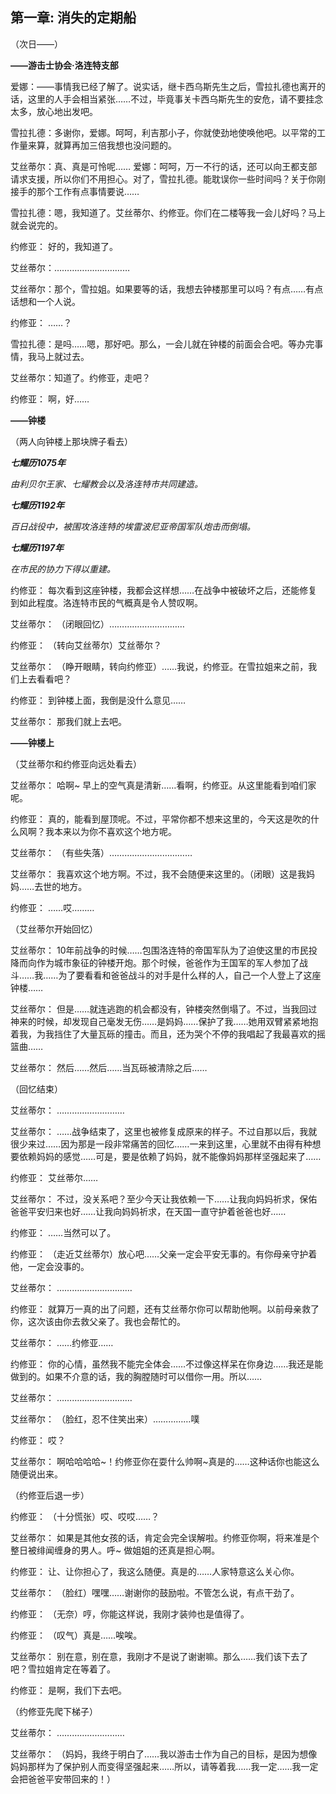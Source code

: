 ## 第一章: 消失的定期船

（次日——）

**——游击士协会·洛连特支部**

爱娜：——事情我已经了解了。说实话，继卡西乌斯先生之后，雪拉扎德也离开的话，这里的人手会相当紧张……不过，毕竟事关卡西乌斯先生的安危，请不要挂念太多，放心地出发吧。

雪拉扎德：多谢你，爱娜。呵呵，利吉那小子，你就使劲地使唤他吧。以平常的工作量来算，就算再加三倍我想也没问题的。

艾丝蒂尔：真、真是可怜呢……
爱娜：呵呵，万一不行的话，还可以向王都支部请求支援，所以你们不用担心。对了，雪拉扎德。能耽误你一些时间吗？关于你刚接手的那个工作有点事情要说……

雪拉扎德：嗯，我知道了。艾丝蒂尔、约修亚。你们在二楼等我一会儿好吗？马上就会说完的。

约修亚：  好的，我知道了。

艾丝蒂尔：…………………………

艾丝蒂尔：那个，雪拉姐。如果要等的话，我想去钟楼那里可以吗？有点……有点话想和一个人说。

约修亚：  ……？

雪拉扎德：是吗……嗯，那好吧。那么，一会儿就在钟楼的前面会合吧。等办完事情，我马上就过去。

艾丝蒂尔：知道了。约修亚，走吧？

约修亚：  啊，好……

**——钟楼**

（两人向钟楼上那块牌子看去）

***七耀历1075年***

*由利贝尔王家、七耀教会以及洛连特市共同建造。*

***七耀历1192年***

*百日战役中，被围攻洛连特的埃雷波尼亚帝国军队炮击而倒塌。*

***七耀历1197年***

*在市民的协力下得以重建。*

约修亚：        每次看到这座钟楼，我都会这样想……在战争中被破坏之后，还能修复到如此程度。洛连特市民的气概真是令人赞叹啊。

艾丝蒂尔：      （闭眼回忆）…………………………

约修亚：        （转向艾丝蒂尔）艾丝蒂尔？

艾丝蒂尔：      （睁开眼睛，转向约修亚）……我说，约修亚。在雪拉姐来之前，我们上去看看吧？

约修亚：        到钟楼上面，我倒是没什么意见……

艾丝蒂尔：      那我们就上去吧。

**——钟楼上**

（艾丝蒂尔和约修亚向远处看去）

艾丝蒂尔：      哈啊~ 早上的空气真是清新……看啊，约修亚。从这里能看到咱们家呢。

约修亚：        真的，能看到屋顶呢。不过，平常你都不想来这里的，今天这是吹的什么风啊？我本来以为你不喜欢这个地方呢。

艾丝蒂尔：      （有些失落）……………………………

艾丝蒂尔：      我喜欢这个地方啊。不过，我不会随便来这里的。（闭眼）这是我妈妈……去世的地方。

约修亚：        ……哎………

（艾丝蒂尔开始回忆）

艾丝蒂尔：      10年前战争的时候……包围洛连特的帝国军队为了迫使这里的市民投降而向作为城市象征的钟楼开炮。那个时候，爸爸作为王国军的军人参加了战斗……我……为了要看看和爸爸战斗的对手是什么样的人，自己一个人登上了这座钟楼……

艾丝蒂尔：      但是……就连逃跑的机会都没有，钟楼突然倒塌了。不过，当我回过神来的时候，却发现自己毫发无伤……是妈妈……保护了我……她用双臂紧紧地抱着我，为我挡住了大量瓦砾的撞击。而且，还为哭个不停的我唱起了我最喜欢的摇篮曲……

艾丝蒂尔：      然后……然后……当瓦砾被清除之后……

（回忆结束）

艾丝蒂尔：      ………………………

艾丝蒂尔：      ……战争结束了，这里也被修复成原来的样子。不过自那以后，我就很少来过……因为那是一段非常痛苦的回忆……一来到这里，心里就不由得有种想要依赖妈妈的感觉……可是，要是依赖了妈妈，就不能像妈妈那样坚强起来了……

约修亚：        艾丝蒂尔……

艾丝蒂尔：      不过，没关系吧？至少今天让我依赖一下……让我向妈妈祈求，保佑爸爸平安归来也好……让我向妈妈祈求，在天国一直守护着爸爸也好……

约修亚：        ……当然可以了。

约修亚：        （走近艾丝蒂尔）放心吧……父亲一定会平安无事的。有你母亲守护着他，一定会没事的。

艾丝蒂尔：      …………………………

约修亚：        就算万一真的出了问题，还有艾丝蒂尔你可以帮助他啊。以前母亲救了你，这次该由你去救父亲了。我也会帮忙的。

艾丝蒂尔：      ……约修亚……

约修亚：        你的心情，虽然我不能完全体会……不过像这样呆在你身边……我还是能做到的。如果不介意的话，我的胸膛随时可以借你一用。所以……

艾丝蒂尔：      …………………………

艾丝蒂尔：      （脸红，忍不住笑出来）……………噗

约修亚：        哎？

艾丝蒂尔：      啊哈哈哈哈~！约修亚你在耍什么帅啊~真是的……这种话你也能这么随便说出来。

（约修亚后退一步）

约修亚：        （十分慌张）哎、哎哎……？

艾丝蒂尔：      如果是其他女孩的话，肯定会完全误解啦。约修亚你啊，将来准是个整日被绯闻缠身的男人。呼~ 做姐姐的还真是担心啊。

约修亚：        让、让你担心了，我这么随便。真是的……人家特意这么关心你。

艾丝蒂尔：      （脸红）嘿嘿……谢谢你的鼓励啦。不管怎么说，有点干劲了。

约修亚：        （无奈）哼，你能这样说，我刚才装帅也是值得了。

约修亚：        （叹气）真是……唉唉。

艾丝蒂尔：      别在意，别在意，我刚才不是说了谢谢嘛。那么……我们该下去了吧？雪拉姐肯定在等着了。

约修亚：        是啊，我们下去吧。

（约修亚先爬下梯子）

艾丝蒂尔：      ………………………

艾丝蒂尔：      （妈妈，我终于明白了……我以游击士作为自己的目标，是因为想像妈妈那样为了保护别人而变得坚强起来……所以，请等着我……我一定……我一定会把爸爸平安带回来的！）


